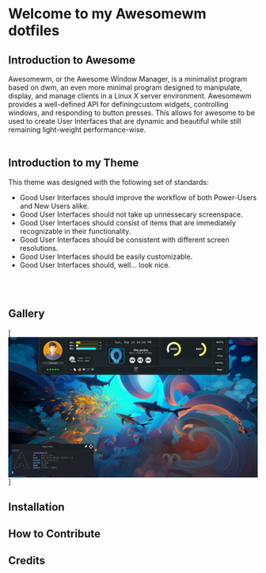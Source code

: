 # Welcome to my Awesomewm dotfiles

## Introduction to Awesome
Awesomewm, or the Awesome Window Manager, is a minimalist program based on dwm, an even more minimal program designed to manipulate, display, and manage clients in a Linux X server environment. Awesomewm provides a well-defined API for definingcustom widgets, controlling windows, and responding to button presses. This allows for awesome to be used to create User Interfaces that are dynamic and beautiful while still remaining light-weight performance-wise. 
<br/>
<br/>
## Introduction to my Theme
This theme was designed with the following set of standards:
- Good User Interfaces should improve the workflow of both Power-Users and New Users alike. 
- Good User Interfaces should not take up unnessecary screenspace.
- Good User Interfaces should consist of items that are immediately recognizable in their functionality.
- Good User Interfaces should be consistent with different screen resolutions.
- Good User Interfaces should be easily customizable.
- Good User Interfaces should, well... look nice.
<br/>
<br/>

## Gallery
[<img align='center' alt='Bright colors sharks and water with a matching drop-down theme' src="images/showcase_juno_sharks.png"/>]

## Installation

## How to Contribute

## Credits
